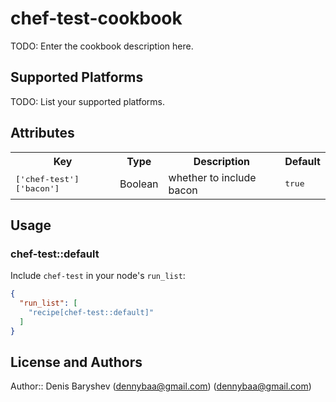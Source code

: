 # chef-test-cookbook

TODO: Enter the cookbook description here.

## Supported Platforms

TODO: List your supported platforms.

## Attributes

<table>
  <tr>
    <th>Key</th>
    <th>Type</th>
    <th>Description</th>
    <th>Default</th>
  </tr>
  <tr>
    <td><tt>['chef-test']['bacon']</tt></td>
    <td>Boolean</td>
    <td>whether to include bacon</td>
    <td><tt>true</tt></td>
  </tr>
</table>

## Usage

### chef-test::default

Include `chef-test` in your node's `run_list`:

```json
{
  "run_list": [
    "recipe[chef-test::default]"
  ]
}
```

## License and Authors

Author:: Denis Baryshev (dennybaa@gmail.com) (<dennybaa@gmail.com>)
